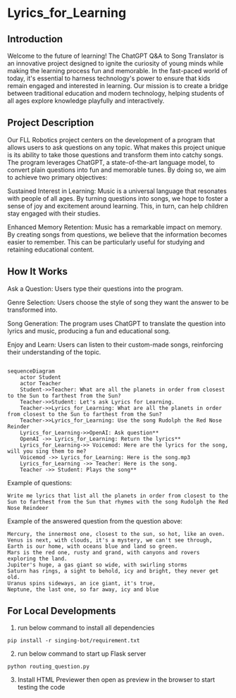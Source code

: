 # Lyrics_for_Learning

## Introduction
Welcome to the future of learning! The ChatGPT Q&A to Song Translator is an innovative project designed to ignite the curiosity of young minds while making the learning process fun and memorable. In the fast-paced world of today, it's essential to harness technology's power to ensure that kids remain engaged and interested in learning. Our mission is to create a bridge between traditional education and modern technology, helping students of all ages explore knowledge playfully and interactively.

## Project Description
Our FLL Robotics project centers on the development of a program that allows users to ask questions on any topic. What makes this project unique is its ability to take those questions and transform them into catchy songs. The program leverages ChatGPT, a state-of-the-art language model, to convert plain questions into fun and memorable tunes. By doing so, we aim to achieve two primary objectives:

Sustained Interest in Learning: Music is a universal language that resonates with people of all ages. By turning questions into songs, we hope to foster a sense of joy and excitement around learning. This, in turn, can help children stay engaged with their studies.

Enhanced Memory Retention: Music has a remarkable impact on memory. By creating songs from questions, we believe that the information becomes easier to remember. This can be particularly useful for studying and retaining educational content.


## How It Works
Ask a Question: Users type their questions into the program.

Genre Selection: Users choose the style of song they want the answer to be transformed into.

Song Generation: The program uses ChatGPT to translate the question into lyrics and music, producing a fun and educational song.

Enjoy and Learn: Users can listen to their custom-made songs, reinforcing their understanding of the topic.

```mermaid

sequenceDiagram
    actor Student
    actor Teacher
    Student->>Teacher: What are all the planets in order from closest to the Sun to farthest from the Sun?
    Teacher->>Student: Let's ask Lyrics for Learning.
    Teacher->>Lyrics_for_Learning: What are all the planets in order from closest to the Sun to farthest from the Sun?
    Teacher->>Lyrics_for_Learning: Use the song Rudolph the Red Nose Reinder
    Lyrics_for_Learning->>OpenAI: Ask question**
    OpenAI ->> Lyrics_for_Learning: Return the lyrics**
    Lyrics_for_Learning->> Voicemod: Here are the lyrics for the song, will you sing them to me?
    Voicemod ->> Lyrics_for_Learning: Here is the song.mp3
    Lyrics_for_Learning ->> Teacher: Here is the song.
    Teacher ->> Student: Plays the song**
```

Example of questions: 
```
Write me lyrics that list all the planets in order from closest to the Sun to farthest from the Sun that rhymes with the song Rudolph the Red Nose Reindeer
```

Example of the answered question from the question above:
```
Mercury, the innermost one, closest to the sun, so hot, like an oven.
Venus is next, with clouds, it's a mystery, we can't see through, 
Earth is our home, with oceans blue and land so green.
Mars is the red one, rusty and grand, with canyons and rovers exploring the land.
Jupiter's huge, a gas giant so wide, with swirling storms
Saturn has rings, a sight to behold, icy and bright, they never get old.
Uranus spins sideways, an ice giant, it's true, 
Neptune, the last one, so far away, icy and blue

```

    
## For Local Developments
1. run below command to install all dependencies  
```
pip install -r singing-bot/requirement.txt
``` 
2. run below command to start up Flask server 
```
python routing_question.py 
```
3. Install HTML Previewer then open as preview in the browser to start testing the code
